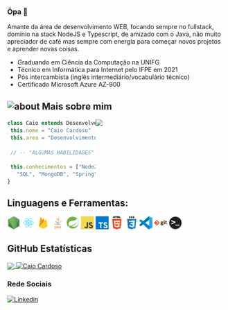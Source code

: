 ### Ôpa 👋

Amante da área de desenvolvimento WEB, focando sempre no fullstack, domínio na stack NodeJS e Typescript, de amizado com o Java, não muito apreciador de café mas sempre com energia para começar novos projetos e aprender novas coisas.

- Graduando em Ciência da Computação na UNIFG
- Técnico em Informática para Internet pelo IFPE em 2021
- Pós intercambista (inglês intermediário/vocabulário técnico)
- Certificado Microsoft Azure AZ-900

## <img width="45" alt="about" src="https://raw.github.com/elizarov/elizarov/master/about.png"> Mais sobre mim

<img align="right" width="300" src="https://i2.wp.com/allhtaccess.info/wp-content/uploads/2018/03/programming.gif?fit=1281%2C716&ssl=1" />

```javascript
class Caio extends Desenvolvedor {
 this.nome = "Caio Cardoso"
 this.area = "Desenvolvimento Web"
 
 // -- "ALGUMAS HABILIDADES" --
 
 this.conhecimentos = ["NodeJS", "ReactJS", "Angular", "ORM", "Azure", "JavaScript", "HTML", "CSS", "GIT", 
   "SQL", "MongoDB", "Spring", "Shell", "Python", "TypeScript", "Firebase"]
}
```

## **Linguagens e Ferramentas:**  

<code><img height="30" src="https://raw.githubusercontent.com/github/explore/80688e429a7d4ef2fca1e82350fe8e3517d3494d/topics/nodejs/nodejs.png"></code>
<code><img height="30" src="https://raw.githubusercontent.com/github/explore/80688e429a7d4ef2fca1e82350fe8e3517d3494d/topics/react/react.png"></code>
<code><img height="30" src="https://raw.githubusercontent.com/github/explore/80688e429a7d4ef2fca1e82350fe8e3517d3494d/topics/firebase/firebase.png"></code>
<code><img height="30" src="https://raw.githubusercontent.com/github/explore/80688e429a7d4ef2fca1e82350fe8e3517d3494d/topics/java/java.png"></code>
<code><img height="30" src="https://raw.githubusercontent.com/github/explore/80688e429a7d4ef2fca1e82350fe8e3517d3494d/topics/spring-boot/spring-boot.png"></code>
<code><img height="30" src="https://raw.githubusercontent.com/github/explore/80688e429a7d4ef2fca1e82350fe8e3517d3494d/topics/javascript/javascript.png"></code>
<code><img height="30" src="https://raw.githubusercontent.com/github/explore/80688e429a7d4ef2fca1e82350fe8e3517d3494d/topics/typescript/typescript.png"></code>
<code><img height="30" src="https://raw.githubusercontent.com/github/explore/80688e429a7d4ef2fca1e82350fe8e3517d3494d/topics/html/html.png"></code>
<code><img height="30" src="https://raw.githubusercontent.com/github/explore/80688e429a7d4ef2fca1e82350fe8e3517d3494d/topics/css/css.png"></code>
<code><img height="30" src="https://raw.githubusercontent.com/github/explore/80688e429a7d4ef2fca1e82350fe8e3517d3494d/topics/visual-studio-code/visual-studio-code.png"></code>
<code><img height="30" src="https://raw.githubusercontent.com/github/explore/80688e429a7d4ef2fca1e82350fe8e3517d3494d/topics/git/git.png"></code>
<code><img height="30" src="https://raw.githubusercontent.com/github/explore/80688e429a7d4ef2fca1e82350fe8e3517d3494d/topics/terminal/terminal.png"></code>



## **GitHub Estatísticas**

<a href="https://github.com/CaioDev1">
  <img align="center" src="https://github-readme-stats.vercel.app/api/top-langs/?username=CaioDev1&theme=dracula&hide_langs_below=1" />
</a>

<a href="https://github.com/CaioDev1">
 <img align="center" src="https://github-readme-stats.vercel.app/api?username=CaioDev1&show_icons=true&theme=dracula&line_height=27" alt="Caio Cardoso" github stats"/>
</a>
<br>

### Rede Sociais

[![Linkedin](https://img.shields.io/badge/LinkedIn-0077B5?style=for-the-badge&logo=linkedin&logoColor=white)](https://www.linkedin.com/in/caiodev1/)
